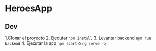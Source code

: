 # HeroesApp

## Dev

1.Clonar el proyecto 
2. Ejecutar ```npm install``` 
3. Levantar backend ```npm run backend``` 
4. Ejecutar la app ```npm start``` o ```ng serve -o``` 
